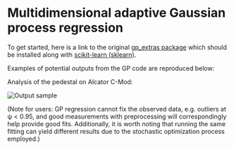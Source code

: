 # Multidimensional adaptive Gaussian process regression

To get started, here is a link to the original [gp_extras package](https://github.com/jmetzen/gp_extras) which should be installed along with [scikit-learn (sklearn)](https://github.com/scikit-learn/scikit-learn). 

Examples of potential outputs from the GP code are reproduced below: 

Analysis of the pedestal on Alcator C-Mod:

![Output sample](https://github.com/AbhilashMathews/gp_extras_applications/blob/master/2D-GPR-1160718013.gif)

(Note for users: GP regression cannot fix the observed data, e.g. outliers at ψ < 0.95, and good measurements with preprocessing will correspondingly help provide good fits. Additionally, it is worth noting that running the same fitting can yield different results due to the stochastic optimization process employed.)
